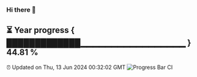 ### Hi there 👋
⏳ Year progress { █████████████▁▁▁▁▁▁▁▁▁▁▁▁▁▁▁▁▁ } 44.81 %
---
⏰ Updated on Thu, 13 Jun 2024 00:32:02 GMT
![Progress Bar CI](https://github.com/Moyi321/Moyi321/workflows/Progress%20Bar%20CI/badge.svg)
